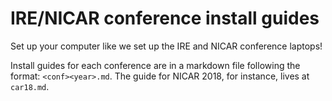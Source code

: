 # IRE/NICAR conference install guides
Set up your computer like we set up the IRE and NICAR conference laptops!

Install guides for each conference are in a markdown file following the format: `<conf><year>.md`. The guide for NICAR 2018, for instance, lives at `car18.md`.